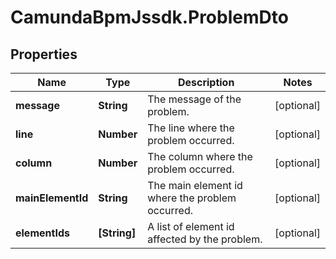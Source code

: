 # CamundaBpmJssdk.ProblemDto

## Properties

Name | Type | Description | Notes
------------ | ------------- | ------------- | -------------
**message** | **String** | The message of the problem. | [optional] 
**line** | **Number** | The line where the problem occurred. | [optional] 
**column** | **Number** | The column where the problem occurred. | [optional] 
**mainElementId** | **String** | The main element id where the problem occurred. | [optional] 
**elementIds** | **[String]** | A list of element id affected by the problem. | [optional] 


